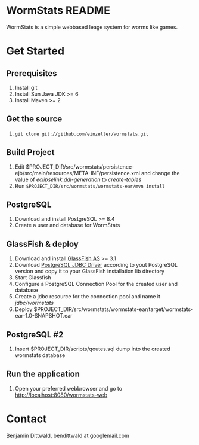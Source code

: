 # WormStats README
WormStats is a simple webbased leage system for worms like games.

# Get Started

## Prerequisites
1. Install git
1. Install Sun Java JDK >= 6
1. Install Maven >= 2

## Get the source
1. `git clone git://github.com/einzeller/wormstats.git`

## Build Project
1. Edit $PROJECT_DIR/src/wormstats/persistence-ejb/src/main/resources/META-INF/persistence.xml and change the value of *eclipselink.ddl-generation* to *create-tables*
1. Run `$PROJECT_DIR/src/wormstats/wormstats-ear/mvn install`

## PostgreSQL
1. Download and install PostgreSQL >= 8.4
1. Create a user and database for WormStats

## GlassFish & deploy
1. Download and install [GlassFish AS](http://glassfish.java.net/) >= 3.1
1. Download [PostgreSQL JDBC Driver](http://jdbc.postgresql.org/download.html) according to yout PostgreSQL version and copy it to your GlassFish installation lib directory
1. Start Glassfish
1. Configure a PostgreSQL Connection Pool for the created user and database
1. Create a jdbc resource for the connection pool and name it *jdbc/wormstats*
1. Deploy $PROJECT_DIR/src/wormstats/wormstats-ear/target/wormstats-ear-1.0-SNAPSHOT.ear

## PostgreSQL #2
1. Insert $PROJECT_DIR/scripts/qoutes.sql dump into the created wormstats database

## Run the application
1. Open your preferred webbrowser and go to [http://localhost:8080/wormstats-web](http://localhost:8080/wormstats-web)

# Contact
Benjamin Dittwald, bendittwald at googlemail.com


